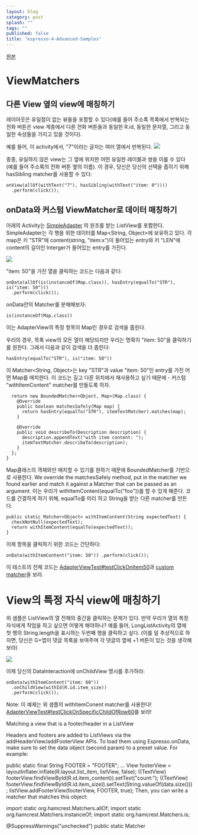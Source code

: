 ```yaml
---
layout: blog
category: post
splash: ""
tags: ""
published: false
title: "espresso-4-Advanced-Samples"
---
```

[원본](https://google.github.io/android-testing-support-library/docs/espresso/advanced/index.html)

# ViewMatchers

## 다른 View 옆의 view에 매칭하기
레이아웃은 유일점이 없는 뷰들을 포함할 수 있다(예를 들어 주소록 목록에서 반복되는 전화 버튼은 view 계층에서 다른 전화 버튼들과 동일한 R.id, 동일한 문자열, 그리고 동일한 속성들을 가지고 있을 것이다).

예를 들어, 이 activity에서, "7"이라는 글자는 여러 열에서 반복된다.
![]({{site.baseurl}}/https://google.github.io/android-testing-support-library/docs/images/hasSibling.png)

종종, 유일하지 않은 view는 그 옆에 위치한 어떤 유일한 레이블과 쌍을 이룰 수 있다 (예를 들어 주소록의 전화 버튼 옆의 이름). 이 경우, 당신은 당신의 선택을 좁히기 위해 hasSibling matcher를 사용할 수 있다:

	onView(allOf(withText("7"), hasSibling(withText("item: 0"))))
      .perform(click());

## onData와 커스텀 ViewMatcher로 데이터 매칭하기

아래의 Activity는 [SimpleAdapter](http://developer.android.com/intl/ko/reference/android/widget/SimpleAdapter.html)
의 원조를 받는 ListView를 포함한다. SimpleAdapter는 각 행을 위한 데이터를 Map<String, Object>에 보유하고 있다. 각 map은 키 "STR"에 content(string, "item:x")이 들어있는 entry와 키 "LEN"에 content의 길이인 Interger가 들어있는 entry를 가진다.

![]({{site.baseurl}}/https://google.github.io/android-testing-support-library/docs/images/list_activity.png)

"item: 50"을 가진 열을 클릭하는 코드는 다음과 같다:

	onData(allOf(is(instanceOf(Map.class)), hasEntry(equalTo("STR"), is("item: 50")))
	  .perform(click());
  
onData안의 Matcher<Object>를 분해해보자:

	is(instanceOf(Map.class))

이는 AdapterView의 특정 항목이 Map인 경우로 검색을 좁힌다.

우리의 경우, 목록 view의 모든 열이 해당되지만 우리는 명확히 "item: 50"을 클릭하기를 원한다. 그래서 다음과 같이 검색을 더 좁힌다:

	hasEntry(equalTo("STR"), is("item: 50"))

이 Matcher<String, Object>는 key "STR"과 value "item: 50"인 entry를 가진 어떤 Map를 매치한다. 이 코드는 길고 다른 위치에서 재사용하고 싶기 때문에 - 커스텀 "withItemContent" matcher를 만들도록 하자.

      return new BoundedMatcher<Object, Map>(Map.class) {
        @Override
        public boolean matchesSafely(Map map) {
          return hasEntry(equalTo("STR"), itemTextMatcher).matches(map);
        }

        @Override
        public void describeTo(Description description) {
          description.appendText("with item content: ");
          itemTextMatcher.describeTo(description);
        }
      };
    }
    
Map클래스의 객체와만 매치할 수 있기를 원하기 때문에 BoundedMatcher를 기반으로 사용한다. We override the matchesSafely method, put in the matcher we found earlier and match it against a Matcher<String> that can be passed as an argument. 이는 우리가 withItemContent(equalTo("foo"))를 할 수 있게 해준다. 코드를 간결하게 하기 위해, equalTo를 미리 하고 String을 받는 다른 matcher를 만든다.


    public static Matcher<Object> withItemContent(String expectedText) {
      checkNotNull(expectedText);
      return withItemContent(equalTo(expectedText));
    }
    
이제 항목을 클릭하기 위한 코드는 간단하다:

	onData(withItemContent("item: 50")) .perform(click());
    
이 테스트의 전체 코드는 [AdapterViewTest#testClickOnItem50](https://android.googlesource.com/platform/frameworks/testing/+/android-support-test/espresso/sample/src/androidTest/java/android/support/test/testapp/AdapterViewTest.java)과 [custom matcher](https://android.googlesource.com/platform/frameworks/testing/+/android-support-test/espresso/sample/src/androidTest/java/android/support/test/testapp/LongListMatchers.java)을 보라.

# View의 특정 자식 view에 매칭하기

위 샘플은 ListView의 열 전체의 중간을 클릭하는 문제가 있다. 만약 우리가 열의 특정 자식에게 작업을 하고 싶으면 어떻게 해야하나? 예를 들어, LongListActivity의 열에 첫 행의 String.length을 표시하는 두번째 행을 클릭하고 싶다. (이를 덜 추상적으로 하자면, 당신은 G+앱이 댓글 목록을 보여주며 각 댓글의 옆에 +1 버튼이 있는 것을 생각해보라)

![]({{site.baseurl}}/https://google.github.io/android-testing-support-library/docs/images/item50.png)

이제 당신의 DataInteraction에 onChildView 명시를 추가하라:

    onData(withItemContent("item: 60"))
      .onChildView(withId(R.id.item_size))
      .perform(click());

Note: 이 예제는 위 샘플의 withItemConent matcher를 사용한다! [AdapterViewTest#testClickOnSpecificChildOfRow60](https://android.googlesource.com/platform/frameworks/testing/+/android-support-test/espresso/sample/src/androidTest/java/android/support/test/testapp/AdapterViewTest.java)를 보라!


Matching a view that is a footer/header in a ListView

Headers and footers are added to ListViews via the addHeaderView/addFooterView APIs. To load them using Espresso.onData, make sure to set the data object (second param) to a preset value. For example:

public static final String FOOTER = "FOOTER";
...
View footerView = layoutInflater.inflate(R.layout.list_item, listView, false);
((TextView) footerView.findViewById(R.id.item_content)).setText("count:");
((TextView) footerView.findViewById(R.id.item_size)).setText(String.valueOf(data.size()));
listView.addFooterView(footerView, FOOTER, true);
Then, you can write a matcher that matches this object:

import static org.hamcrest.Matchers.allOf;
import static org.hamcrest.Matchers.instanceOf;
import static org.hamcrest.Matchers.is;

@SuppressWarnings("unchecked")
public static Matcher<Object> isFooter() {
  return allOf(is(instanceOf(String.class)), is(LongListActivity.FOOTER));
}
And loading the view in a test is trivial:

import static com.google.android.apps.common.testing.ui.espresso.Espresso.onData;
import static com.google.android.apps.common.testing.ui.espresso.action.ViewActions.click;
import static com.google.android.apps.common.testing.ui.espresso.sample.LongListMatchers.isFooter;

public void testClickFooter() {
  onData(isFooter())
    .perform(click());
  ...
}
Take a look at the full code sample at: AdapterViewtest#testClickFooter

Matching a view that is inside an ActionBar

The ActionBarTestActivity has two different action bars: a normal ActionBar and a contextual action bar that is created from a options menu. Both action bars have one item that is always visible and two items that are only visible in overflow menu. When an item is clicked, it changes a TextView to the content of the clicked item.

Matching visible icons on both of the action bars is easy:

public void testClickActionBarItem() {
  // We make sure the contextual action bar is hidden.
  onView(withId(R.id.hide_contextual_action_bar))
    .perform(click());

  // Click on the icon - we can find it by the r.Id.
  onView(withId(R.id.action_save))
    .perform(click());

  // Verify that we have really clicked on the icon by checking the TextView content.
  onView(withId(R.id.text_action_bar_result))
    .check(matches(withText("Save")));
}


The code looks identical for the contextual action bar:

public void testClickActionModeItem() {
  // Make sure we show the contextual action bar.
  onView(withId(R.id.show_contextual_action_bar))
    .perform(click());

  // Click on the icon.
  onView((withId(R.id.action_lock)))
    .perform(click());

  // Verify that we have really clicked on the icon by checking the TextView content.
  onView(withId(R.id.text_action_bar_result))
    .check(matches(withText("Lock")));
}


Clicking on items in the overflow menu is a bit trickier for the normal action bar as some devices have a hardware overflow menu button (they will open the overflowing items in an options menu) and some devices have a software overflow menu button (they will open a normal overflow menu). Luckily, Espresso handles that for us.

For the normal action bar:

public void testActionBarOverflow() {
  // Make sure we hide the contextual action bar.
  onView(withId(R.id.hide_contextual_action_bar))
    .perform(click());

  // Open the overflow menu OR open the options menu,
  // depending on if the device has a hardware or software overflow menu button.
  openActionBarOverflowOrOptionsMenu(getInstrumentation().getTargetContext());

  // Click the item.
  onView(withText("World"))
    .perform(click());

  // Verify that we have really clicked on the icon by checking the TextView content.
  onView(withId(R.id.text_action_bar_result))
    .check(matches(withText("World")));
}


This is how this looks on devices with a hardware overflow menu button:



For the contextual action bar it is really easy again:

public void testActionModeOverflow() {
  // Show the contextual action bar.
  onView(withId(R.id.show_contextual_action_bar))
    .perform(click());

  // Open the overflow menu from contextual action mode.
  openContextualActionModeOverflowMenu();

  // Click on the item.
  onView(withText("Key"))
    .perform(click());

  // Verify that we have really clicked on the icon by checking the TextView content.
  onView(withId(R.id.text_action_bar_result))
    .check(matches(withText("Key")));
  }


See the full code for these samples: ActionBarTest.java.

ViewAssertions

Asserting that a view is not displayed

After performing a series of actions, you will certainly want to assert the state of the UI under test. Sometimes, this may be a negative case (for example, something is not happening). Keep in mind that you can turn any hamcrest view matcher into a ViewAssertion by using ViewAssertions.matches.

In the example below, we take the isDisplayed matcher and reverse it using the standard “not” matcher:

import static com.google.android.apps.common.testing.ui.espresso.Espresso.onView;
import static com.google.android.apps.common.testing.ui.espresso.assertion.ViewAssertions.matches;
import static com.google.android.apps.common.testing.ui.espresso.matcher.ViewMatchers.isDisplayed;
import static com.google.android.apps.common.testing.ui.espresso.matcher.ViewMatchers.withId;
import static org.hamcrest.Matchers.not;

onView(withId(R.id.bottom_left))
  .check(matches(not(isDisplayed())));
The above approach works if the view is still part of the hierarchy. If it is not, you will get a NoMatchingViewException and you need to use ViewAssertions.doesNotExist (see below).

Asserting that a view is not present

If the view is gone from the view hierarchy (e.g. this may happen if an action caused a transition to another activity), you should use ViewAssertions.doesNotExist:

import static com.google.android.apps.common.testing.ui.espresso.Espresso.onView;
import static com.google.android.apps.common.testing.ui.espresso.assertion.ViewAssertions.doesNotExist;
import static com.google.android.apps.common.testing.ui.espresso.matcher.ViewMatchers.withId;

onView(withId(R.id.bottom_left))
  .check(doesNotExist());
Asserting that a data item is not in an adapter

To prove a particular data item is not within an AdapterView you have to do things a little differently. We have to find the AdapterView we’re interested in and interrogate the data its holding. We don’t need to use onData(). Instead, we use onView to find the AdapterView and then use another matcher to work on the data inside the view.

First the matcher:

private static Matcher<View> withAdaptedData(final Matcher<Object> dataMatcher) {
  return new TypeSafeMatcher<View>() {

    @Override
    public void describeTo(Description description) {
      description.appendText("with class name: ");
      dataMatcher.describeTo(description);
    }

    @Override
    public boolean matchesSafely(View view) {
      if (!(view instanceof AdapterView)) {
        return false;
      }
      @SuppressWarnings("rawtypes")
      Adapter adapter = ((AdapterView) view).getAdapter();
      for (int i = 0; i < adapter.getCount(); i++) {
        if (dataMatcher.matches(adapter.getItem(i))) {
          return true;
        }
      }
      return false;
    }
  };
}
Then the all we need is an onView that finds the AdapterView:

@SuppressWarnings("unchecked")
public void testDataItemNotInAdapter(){
  onView(withId(R.id.list))
      .check(matches(not(withAdaptedData(withItemContent("item: 168")))));
  }
And we have an assertion that will fail if an item that is equal to “item: 168” exists in an adapter view with the id list.

For the full sample look at AdapterViewTest#testDataItemNotInAdapter.

Idling resources

Using registerIdlingResource to synchronize with custom resources

The centerpiece of Espresso is its ability to seamlessly synchronize all test operations with the application under test. By default, Espresso waits for UI events in the current message queue to process and default AsyncTasks* to complete before it moves on to the next test operation. This should address the majority of application/test synchronization in your application.

However, there are instances where applications perform background operations (such as communicating with web services) via non-standard means; for example: creation and management of threads directly and the use of custom services.

In such cases, the first thing we suggest is to put on your testability hat and ask whether the user of non-standard background operations is warranted. In some cases, it may have happened due to poor understanding of Android and the application could benefit from refactoring (for example, by converting custom creation of threads to AsyncTasks). However, sometimes refactoring is not possible. The good news? Espresso can still synchronize test operations with your custom resources.

Here’s what you need to do:

Implement the IdlingResource interface and expose it to your test.
Register one or more of your IdlingResource(s) with Espresso by calling Espresso.registerIdlingResource in test setup.
To see how IdlingResource can be used take a look at the AdvancedSynchronizationTest and the CountingIdlingResource class.

Note that the IdlingResource interface is implemented in your app under test so you need to add dependencies carefully:

// IdlingResource is used in the app under test
compile 'com.android.support.test.espresso:espresso-idling-resource:2.2.2'

// For CountingIdlingResource:
compile 'com.android.support.test.espresso:espresso-contrib:2.2.2'
Customization

Using a custom failure handler

Replacing the default FailureHandler of Espresso with a custom one allows for additional (or different) error handling - e.g. taking a screenshot or dumping extra debug information.

The CustomFailureHandlerTest example demonstrates how to implement a custom failure handler:

private static class CustomFailureHandler implements FailureHandler {
  private final FailureHandler delegate;

  public CustomFailureHandler(Context targetContext) {
    delegate = new DefaultFailureHandler(targetContext);
  }

  @Override
  public void handle(Throwable error, Matcher<View> viewMatcher) {
    try {
      delegate.handle(error, viewMatcher);
    } catch (NoMatchingViewException e) {
      throw new MySpecialException(e);
    }
  }
}
This failure handler throws a MySpecialException instead of a NoMatchingViewException and delegates all other failures to the DefaultFailureHandler. The CustomFailureHandler can be registered with Espresso in the setUp() of the test:

@Override
public void setUp() throws Exception {
  super.setUp();
  getActivity();
  setFailureHandler(new CustomFailureHandler(getInstrumentation().getTargetContext()));
}
For more information see the FailureHandler interface and Espresso.setFailureHandler.

inRoot

Using inRoot to target non-default windows

Surprising, but true - Android supports multiple windows. Normally, this is transparent (pun intended) to the users and the app developer, yet in certain cases multiple windows are visible (e.g. an auto-complete window gets drawn over the main application window in the search widget). To simplify your life, by default Espresso uses a heuristic to guess which Window you intend to interact with. This heuristic is almost always “good enough”; however, in rare cases, you’ll need to specify which window an interaction should target. You can do this by providing your own root window (aka Root matcher:

onView(withText("South China Sea"))
  .inRoot(withDecorView(not(is(getActivity().getWindow().getDecorView()))))
  .perform(click());
As is the case with ViewMatchers, we provide a set of pre-canned RootMatchers. Of course, you can always implement your own Matcher.

Take a look at the sample or the sample on GitHub.
그외 
http://www.vogella.com/tutorials/AndroidTestingEspresso/article.html
https://androidresearch.wordpress.com/2015/04/04/an-introduction-to-espresso/

